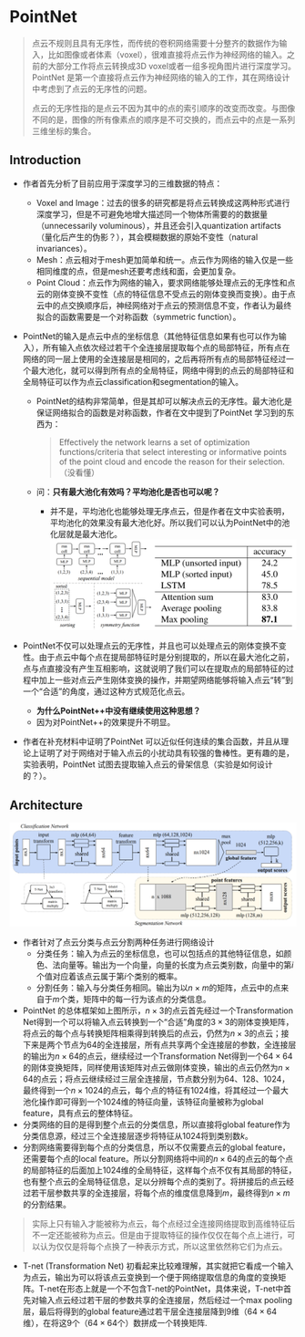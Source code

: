 # PointNet

> 点云不规则且具有无序性，而传统的卷积网络需要十分整齐的数据作为输入，比如图像或者体素（voxel），很难直接将点云作为神经网络的输入。之前的大部分工作将点云转换成3D voxel或者一组多视角图片进行深度学习。PointNet 是第一个直接将点云作为神经网络的输入的工作，其在网络设计中考虑到了点云的无序性的问题。
>
> 点云的无序性指的是点云不因为其中的点的索引顺序的改变而改变。与图像不同的是，图像的所有像素点的顺序是不可交换的，而点云中的点是一系列三维坐标的集合。

## Introduction

- 作者首先分析了目前应用于深度学习的三维数据的特点：

  - Voxel and Image：过去的很多的研究都是将点云转换成这两种形式进行深度学习，但是不可避免地增大描述同一个物体所需要的的数据量（unnecessarily voluminous），并且还会引入quantization artifacts（量化后产生的伪影？），其会模糊数据的原始不变性（natural invariances）。
  - Mesh：点云相对于mesh更加简单和统一。点云作为网络的输入仅是一些相同维度的点，但是mesh还要考虑线和面，会更加复杂。
  - Point Cloud：点云作为网络的输入，要求网络能够处理点云的无序性和点云的刚体变换不变性（点的特征信息不受点云的刚体变换而变换）。由于点云中的点交换顺序后，神经网络对于点云的预测信息不变，作者认为最终拟合的函数需要是一个对称函数（symmetric function）。

- PointNet的输入是点云中点的坐标信息（其他特征信息如果有也可以作为输入），所有输入点依次经过若干个全连接层提取每个点的局部特征，所有点在网络的同一层上使用的全连接层是相同的，之后再将所有点的局部特征经过一个最大池化，就可以得到所有点的全局特征，网络中得到的点云的局部特征和全局特征可以作为点云classification和segmentation的输入。

  - PointNet的结构非常简单，但是其却可以解决点云的无序性。最大池化是保证网络拟合的函数是对称函数，作者在文中提到了PointNet 学习到的东西为：

    > Effectively the network learns a set of optimization functions/criteria that select interesting or informative points of the point cloud and encode the reason for their selection.（没看懂）

  - 问：**只有最大池化有效吗？平均池化是否也可以呢？**

    - 并不是，平均池化也能够处理无序点云，但是作者在文中实验表明，平均池化的效果没有最大池化好。所以我们可以认为PointNet中的池化层就是最大池化。![image-20210929201732579](img/PointNet1&2.assets/image-20210929201732579.png)

- PointNet不仅可以处理点云的无序性，并且也可以处理点云的刚体变换不变性。由于点云中每个点在提局部特征时是分别提取的，所以在最大池化之前，点与点直接没有产生互相影响，这就说明了我们可以在提取点的局部特征的过程中加上一些对点云产生刚体变换的操作，并期望网络能够将输入点云“转”到一个“合适”的角度，通过这种方式规范化点云。
  - **为什么PointNet++中没有继续使用这种思想？**
  - 因为对PointNet++的效果提升不明显。
- 作者在补充材料中证明了PointNet 可以近似任何连续的集合函数，并且从理论上证明了对于网络对于输入点云的小扰动具有较强的鲁棒性。更有趣的是，实验表明，PointNet 试图去提取输入点云的骨架信息（实验是如何设计的？）。

## Architecture

![image-20210929204821063](img/PointNet1&2.assets/image-20210929204821063.png)

- 作者针对了点云分类与点云分割两种任务进行网络设计
  - 分类任务：输入为点云的坐标信息，也可以包括点的其他特征信息，如颜色、法向量等。输出为一个向量，向量的长度为点云类别数，向量中的第$i$个值对应着该点云属于第$i$个类别的概率。
  - 分割任务：输入与分类任务相同。输出为以$n \times m$的矩阵，点云中的点来自于$m$个类，矩阵中的每一行为该点的分类信息。
- PointNet 的总体框架如上图所示，$n \times 3$的点云首先经过一个Transformation Net得到一个可以将输入点云转换到一个“合适”角度的$3 \times 3$的刚体变换矩阵，将点云的每个点与转换矩阵相乘得到转换后的点云，仍然为$n \times 3$的点云；接下来是两个节点为$64$的全连接层，所有点共享两个全连接层的参数，全连接层的输出为$n \times 64$的点云，继续经过一个Transformation Net得到一个$64 \times 64$的刚体变换矩阵，同样使用该矩阵对点云做刚体变换，输出的点云仍然为$n \times 64$的点云；将点云继续经过三层全连接层，节点数分别为$64$、$128$、$1024$，最终得到一个$n \times 1024$的点云，每个点的特征有$1024$维，将其经过一个最大池化操作即可得到一个$1024$维的特征向量，该特征向量被称为global feature，具有点云的整体特征。
- 分类网络的目的是得到整个点云的分类信息，所以直接将global feature作为分类信息源，经过三个全连接层逐步将特征从$1024$将到类别数$k$。
- 分割网络需要得到每个点的分类信息，所以不仅需要点云的global feature，还需要每个点的local feature。所以分割网络将中间的$n \times 64$的点云的每个点的局部特征的后面加上$1024$维的全局特征，这样每个点不仅有其局部的特征，也有整个点云的全局特征信息，足以分辨每个点的类别了。将拼接后的点云经过若干层参数共享的全连接层，将每个点的维度信息降到$m$，最终得到$n\times m$的分割结果。

> 实际上只有输入才能被称为点云，每个点经过全连接网络提取到高维特征后不一定还能被称为点云。但是由于提取特征的操作仅仅在每个点上进行，可以认为仅仅是将每个点换了一种表示方式，所以这里依然称它们为点云。

- T-net (Transformation Net) 初看起来比较难理解，其实就把它看成一个输入为点云，输出为可以将该点云变换到一个便于网络提取信息的角度的变换矩阵。T-net在形态上就是一个不包含T-net的PointNet，具体来说，T-net中首先对输入点云经过若干层的参数共享的全连接层，然后经过一个max pooling层，最后将得到的global feature通过若干层全连接层降到$9$维（$64\times64$维），在将这$9$个（$64\times64$个）数拼成一个转换矩阵.





